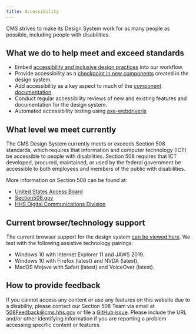 ```yaml
---
title: Accessibility
---
```


CMS strives to make its Design System work for as many people as possible, including people with disabilities.

## What we do to help meet and exceed standards

- Embed [accessibility and inclusive design practices](https://accessibility.digital.gov/) into our workflow.
- Provide accessibility as a [checkpoint in new components](https://github.com/CMSgov/design-system/blob/master/.github/ISSUE_TEMPLATE/component-validation-checklist.md) created in the design system.
- Add accessibility as a key aspect to much of the [component documentation](https://github.com/CMSgov/design-system/blob/master/guides/WRITING-DOCUMENTATION.md).
- Conduct regular accessibility reviews of new and existing features and documentation for the design system.
- Automated accessibility testing using [axe-webdriverjs](https://github.com/dequelabs/axe-webdriverjs)

## What level we meet currently

The CMS Design System currently meets or exceeds Section 508 standards, which requires that information and computer technology (ICT) be accessible to people with disabilities. Section 508 requires that ICT developed, procured, maintained, or used by the federal government be accessible to both employees and members of the public with disabilities.

More information on Section 508 can be found at:

- [United States Access Board](http://www.access-board.gov/508.htm)
- [Section508.gov](http://www.section508.gov)
- [HHS Digital Communications Division](http://www.hhs.gov/web/508)

## Current browser/technology support

The current browser support for the design system [can be viewed here](https://design.cms.gov/startup/browser-support/). We test with the following assistive technology pairings:

- Windows 10 with Internet Explorer 11 and JAWS 2019.
- Windows 10 with Firefox (latest) and NVDA (latest).
- MacOS Mojave with Safari (latest) and VoiceOver (latest).

## How to provide feedback

If you cannot access any content or use any features on this website due to a disability, please contact our Section 508 Team via email at [508Feedback@cms.hhs.gov](mailto:508Feedback@cms.hhs.gov) or file a [GitHub issue](https://github.com/CMSgov/design-system/issues/new?assignees=&labels=&template=general-issue.md&title=). Please include the URL and/or other identifying information if you are reporting a problem accessing specific content or features.
